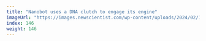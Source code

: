 ```yaml
---
title: "Nanobot uses a DNA clutch to engage its engine"
imageUrl: "https://images.newscientist.com/wp-content/uploads/2024/02/13124357/SEI_191150210.jpg?width=788"
index: 146
weight: 146
---
```

